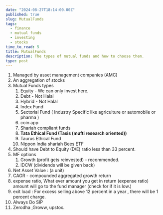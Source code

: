 ```yaml
---
date: "2024-08-27T18:14:00.00Z"
published: true
slug: MutualFunds
tags:
  - finance
  - mutual funds
  - investing
  - stocks
time_to_read: 5
title: MutualFunds
description: The types of mutual funds and how to choose them.
type: post
---
```

1. Managed by asset management companies (AMC)
2. An aggregation of stocks
3. Mutual Funds types
   1. Equity - We can only invest here.
   2. Debt - Not Halal
   3. Hybrid - Not Halal
   4. Index Fund
   5. Sectorial Fund ( Industry Specific like agriculture or automobile or pharma )
   6. coin app
   7. Shariah compliant funds
    1. **Tata Ethical Fund (Tasis (mufti research oriented))**
    2. Taurus Ethical Fund
    3. Nippon India shariah Bees ETF
  8. Should have Debt to Equity (D/E) ratio less than 33 percent. 
  9. MF options
     1. Growth (profit gets reinvested) - recommended.
     2. IDCW (dividends will be given back)
10. Net Asset Value : (a unit)
11. CAGR - compounded aggregated growth return
12. expense ratio, What ever amount you get in return (expense ratio) amount will go to the fund manager (check for if it is low.)
13. exit load :  For excess selling above 12 percent in a year , there will be 1 percent charge.
14. Always Do SIP
15. Zerodha ,Groww, upstox.